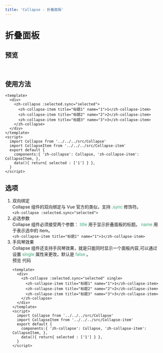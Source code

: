 ```yaml
---
title: 'Collapse - 折叠面板'
---
```

# 折叠面板
## 预览
&nbsp;
    <collapse-demos></collapse-demos>
## 使用方法
```vue
<template>
  <div>
    <zh-collapse :selected.sync="selected">
      <zh-collapse-item title="标题1" name="1">1</zh-collapse-item>
      <zh-collapse-item title="标题2" name="2">2</zh-collapse-item>
      <zh-collapse-item title="标题3" name="3">3</zh-collapse-item>
    </zh-collapse>
  </div>
</template>
<script>
  import Collapse from '../../../src/Collapse'
  import CollapseItem from '../../../src/Collapse-item'
  export default {
    components:{ 'zh-collapse': Collapse, 'zh-collapse-item': CollapseItem, },
    data(){ return{ selected : ['1'] } },
  }
</script>
```
## 选项
1. 双向绑定  
Collapse 组件的双向绑定与 Vue 官方的类似，支持<span style='color:#3eaf7c;background-color:#F8F8F8'> .sync </span>修饰符。  
`
    <zh-collapse :selected.sync="selected">
`  
2. 必选参数  
Collapse 组件必须接受两个参数： <span style='color:#3eaf7c;background-color:#F8F8F8'>title</span> 用于显示折叠面板的标题。 <span style='color:#3eaf7c;background-color:#F8F8F8'>name</span> 用于表示选中的 item。  
`
      <zh-collapse-item title="标题1" name="1">1</zh-collapse-item>
`  
3. 手风琴效果  
Collapse 组件还支持手风琴效果，就是只能同时显示一个面板内容,可以通过设置 <span style='color:#3eaf7c;background-color:#F8F8F8'> single </span> 属性来更改，默认是 <span style='color:#3eaf7c;background-color:#F8F8F8'> false </span>。  
预览
    <collapse-single-demos></collapse-single-demos>
代码  
    ```vue
    <template>
      <div>
        <zh-collapse :selected.sync="selected" single>
          <zh-collapse-item title="标题1" name="1">1</zh-collapse-item>
          <zh-collapse-item title="标题2" name="2">2</zh-collapse-item>
          <zh-collapse-item title="标题3" name="3">3</zh-collapse-item>
        </zh-collapse>
      </div>
    </template>
    <script>
      import Collapse from '../../../src/Collapse'
      import CollapseItem from '../../../src/Collapse-item'
      export default {
        components:{ 'zh-collapse': Collapse, 'zh-collapse-item': CollapseItem, },
        data(){ return{ selected : ['1'] } },
      }
    </script>
    ```